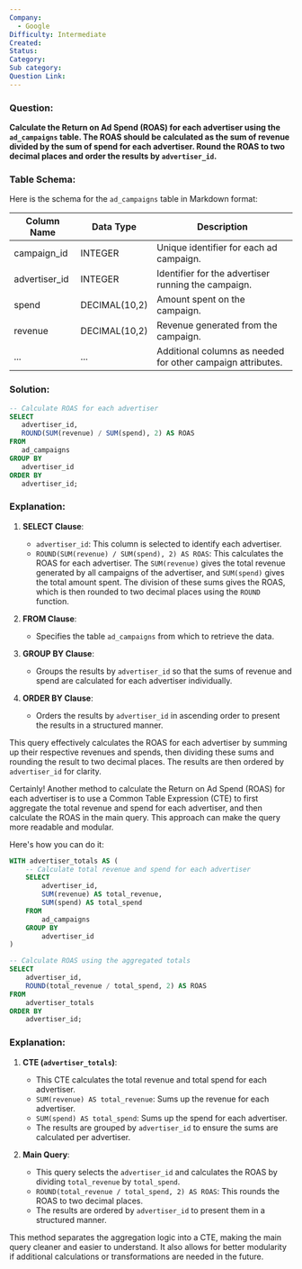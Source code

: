 ```yaml
---
Company:
  - Google
Difficulty: Intermediate
Created:
Status:
Category:
Sub category:
Question Link:
---
```


### Question:

**Calculate the Return on Ad Spend (ROAS) for each advertiser using the `ad_campaigns` table. The ROAS should be calculated as the sum of revenue divided by the sum of spend for each advertiser. Round the ROAS to two decimal places and order the results by `advertiser_id`.**

### Table Schema:

Here is the schema for the `ad_campaigns` table in Markdown format:

| Column Name   | Data Type     | Description                                                 |
| ------------- | ------------- | ----------------------------------------------------------- |
| campaign_id   | INTEGER       | Unique identifier for each ad campaign.                     |
| advertiser_id | INTEGER       | Identifier for the advertiser running the campaign.         |
| spend         | DECIMAL(10,2) | Amount spent on the campaign.                               |
| revenue       | DECIMAL(10,2) | Revenue generated from the campaign.                        |
| ...           | ...           | Additional columns as needed for other campaign attributes. |

### Solution:

 ```sql
 -- Calculate ROAS for each advertiser
SELECT
    advertiser_id,
    ROUND(SUM(revenue) / SUM(spend), 2) AS ROAS
FROM
    ad_campaigns
GROUP BY
    advertiser_id
ORDER BY
    advertiser_id;
```

### Explanation:

1. **SELECT Clause**:
    
    - `advertiser_id`: This column is selected to identify each advertiser.
    - `ROUND(SUM(revenue) / SUM(spend), 2) AS ROAS`: This calculates the ROAS for each advertiser. The `SUM(revenue)` gives the total revenue generated by all campaigns of the advertiser, and `SUM(spend)` gives the total amount spent. The division of these sums gives the ROAS, which is then rounded to two decimal places using the `ROUND` function.
2. **FROM Clause**:
    
    - Specifies the table `ad_campaigns` from which to retrieve the data.
3. **GROUP BY Clause**:
    
    - Groups the results by `advertiser_id` so that the sums of revenue and spend are calculated for each advertiser individually.
4. **ORDER BY Clause**:
    
    - Orders the results by `advertiser_id` in ascending order to present the results in a structured manner.

This query effectively calculates the ROAS for each advertiser by summing up their respective revenues and spends, then dividing these sums and rounding the result to two decimal places. The results are then ordered by `advertiser_id` for clarity.

Certainly! Another method to calculate the Return on Ad Spend (ROAS) for each advertiser is to use a Common Table Expression (CTE) to first aggregate the total revenue and spend for each advertiser, and then calculate the ROAS in the main query. This approach can make the query more readable and modular.

Here's how you can do it:

```sql
WITH advertiser_totals AS (
    -- Calculate total revenue and spend for each advertiser
    SELECT
        advertiser_id,
        SUM(revenue) AS total_revenue,
        SUM(spend) AS total_spend
    FROM
        ad_campaigns
    GROUP BY
        advertiser_id
)

-- Calculate ROAS using the aggregated totals
SELECT
    advertiser_id,
    ROUND(total_revenue / total_spend, 2) AS ROAS
FROM
    advertiser_totals
ORDER BY
    advertiser_id;

```
### Explanation:

1. **CTE (`advertiser_totals`)**:
    
    - This CTE calculates the total revenue and total spend for each advertiser.
    - `SUM(revenue) AS total_revenue`: Sums up the revenue for each advertiser.
    - `SUM(spend) AS total_spend`: Sums up the spend for each advertiser.
    - The results are grouped by `advertiser_id` to ensure the sums are calculated per advertiser.
2. **Main Query**:
    
    - This query selects the `advertiser_id` and calculates the ROAS by dividing `total_revenue` by `total_spend`.
    - `ROUND(total_revenue / total_spend, 2) AS ROAS`: This rounds the ROAS to two decimal places.
    - The results are ordered by `advertiser_id` to present them in a structured manner.

This method separates the aggregation logic into a CTE, making the main query cleaner and easier to understand. It also allows for better modularity if additional calculations or transformations are needed in the future.